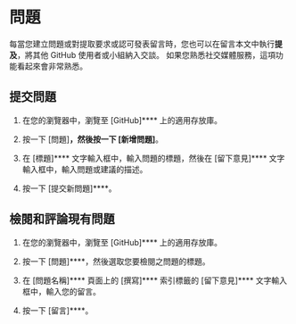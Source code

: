 # 問題

每當您建立問題或對提取要求或認可發表留言時，您也可以在留言本文中執行**提及**，將其他 GitHub 使用者或小組納入交談。 如果您熟悉社交媒體服務，這項功能看起來會非常熟悉。

## 提交問題

1.  在您的瀏覽器中，瀏覽至 [GitHub]**** 上的適用存放庫。

2.  按一下 [問題]****，然後按一下 [新增問題]****。

3.  在 [標題]**** 文字輸入框中，輸入問題的標題，然後在 [留下意見]**** 文字輸入框中，輸入問題或建議的描述。

4.  按一下 [提交新問題]****。

## 檢閱和評論現有問題

1.  在您的瀏覽器中，瀏覽至 [GitHub]**** 上的適用存放庫。

2.  按一下 [問題]****，然後選取您要檢閱之問題的標題。

3.  在 [問題名稱]**** 頁面上的 [撰寫]**** 索引標籤的 [留下意見]**** 文字輸入框中，輸入您的留言。

4.  按一下 [留言]****。
